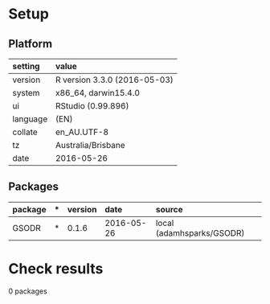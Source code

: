 # Setup

## Platform

|setting  |value                        |
|:--------|:----------------------------|
|version  |R version 3.3.0 (2016-05-03) |
|system   |x86_64, darwin15.4.0         |
|ui       |RStudio (0.99.896)           |
|language |(EN)                         |
|collate  |en_AU.UTF-8                  |
|tz       |Australia/Brisbane           |
|date     |2016-05-26                   |

## Packages

|package |*  |version |date       |source                    |
|:-------|:--|:-------|:----------|:-------------------------|
|GSODR   |*  |0.1.6   |2016-05-26 |local (adamhsparks/GSODR) |

# Check results
0 packages


